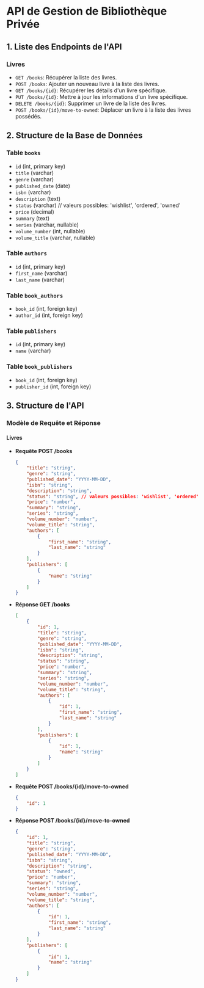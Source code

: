 # API de Gestion de Bibliothèque Privée

## 1. Liste des Endpoints de l'API

### Livres
- `GET /books`: Récupérer la liste des livres.
- `POST /books`: Ajouter un nouveau livre à la liste des livres.
- `GET /books/{id}`: Récupérer les détails d'un livre spécifique.
- `PUT /books/{id}`: Mettre à jour les informations d'un livre spécifique.
- `DELETE /books/{id}`: Supprimer un livre de la liste des livres.
- `POST /books/{id}/move-to-owned`: Déplacer un livre à la liste des livres possédés.

## 2. Structure de la Base de Données

### Table `books`
- `id` (int, primary key)
- `title` (varchar)
- `genre` (varchar)
- `published_date` (date)
- `isbn` (varchar)
- `description` (text)
- `status` (varchar) // valeurs possibles: 'wishlist', 'ordered', 'owned'
- `price` (decimal)
- `summary` (text)
- `series` (varchar, nullable)
- `volume_number` (int, nullable)
- `volume_title` (varchar, nullable)

### Table `authors`
- `id` (int, primary key)
- `first_name` (varchar)
- `last_name` (varchar)

### Table `book_authors`
- `book_id` (int, foreign key)
- `author_id` (int, foreign key)

### Table `publishers`
- `id` (int, primary key)
- `name` (varchar)

### Table `book_publishers`
- `book_id` (int, foreign key)
- `publisher_id` (int, foreign key)

## 3. Structure de l'API

### Modèle de Requête et Réponse

#### Livres
- **Requête POST /books**
    ```json
    {
        "title": "string",
        "genre": "string",
        "published_date": "YYYY-MM-DD",
        "isbn": "string",
        "description": "string",
        "status": "string", // valeurs possibles: 'wishlist', 'ordered', 'owned'
        "price": "number",
        "summary": "string",
        "series": "string",
        "volume_number": "number",
        "volume_title": "string",
        "authors": [
            {
                "first_name": "string",
                "last_name": "string"
            }
        ],
        "publishers": [
            {
                "name": "string"
            }
        ]
    }
    ```

- **Réponse GET /books**
    ```json
    [
        {
            "id": 1,
            "title": "string",
            "genre": "string",
            "published_date": "YYYY-MM-DD",
            "isbn": "string",
            "description": "string",
            "status": "string",
            "price": "number",
            "summary": "string",
            "series": "string",
            "volume_number": "number",
            "volume_title": "string",
            "authors": [
                {
                    "id": 1,
                    "first_name": "string",
                    "last_name": "string"
                }
            ],
            "publishers": [
                {
                    "id": 1,
                    "name": "string"
                }
            ]
        }
    ]
    ```

- **Requête POST /books/{id}/move-to-owned**
    ```json
    {
        "id": 1
    }
    ```

- **Réponse POST /books/{id}/move-to-owned**
    ```json
    {
        "id": 1,
        "title": "string",
        "genre": "string",
        "published_date": "YYYY-MM-DD",
        "isbn": "string",
        "description": "string",
        "status": "owned",
        "price": "number",
        "summary": "string",
        "series": "string",
        "volume_number": "number",
        "volume_title": "string",
        "authors": [
            {
                "id": 1,
                "first_name": "string",
                "last_name": "string"
            }
        ],
        "publishers": [
            {
                "id": 1,
                "name": "string"
            }
        ]
    }
    ```